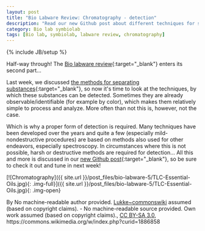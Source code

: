 ```yaml
---
layout: post
title: "Bio Labware Review: Chromatography - detection"
description: "Read our new Github post about different techniques for substances detection."
category: Bio lab symbiolab
tags: [Bio lab, symbiolab, labware review, chromatography]
---
```

{% include JB/setup %}


Half-way through! The [Bio labware review](https://github.com/symbiolab/bio-labware/blob/master/000_bio-labware_overview.md){:target="_blank"} enters its second part...

Last week, we discussed [the methods for separating substances](https://github.com/symbiolab/bio-labware/blob/master/040_chromatography_sep.md){:target="_blank"}, so now it's time to look at the techniques, by which these substances can be detected. Sometimes they are already observable/identifiable (for example by color), which makes them relatively simple to process and analyze. More often than not this is, however, not the case.

Which is why a proper form of detection is required. Many techniques have been developed over the years and quite a few (especially mild-nondestructive procedures) are based on methods also used for other endeavors, especially spectroscopy. In circumstances where this is not possible, harsh or destructive methods are required for detection... All this and more is discussed in our [new Github post](https://github.com/symbiolab/bio-labware/blob/master/050_chromatography_det.md){:target="_blank"}, so be sure to check it out and tune in next week!

[![Chromatography]({{ site.url }}/post_files/bio-labware-5/TLC-Essential-Oils.jpg){: .img-full}]({{ site.url }}/post_files/bio-labware-5/TLC-Essential-Oils.jpg){: .img-open}
<div class="row quiet">
<div class="col-xs-12">
By No machine-readable author provided. <a href="//commons.wikimedia.org/wiki/User:Lukke~commonswiki" title="User:Lukke~commonswiki">Lukke~commonswiki</a> assumed (based on copyright claims). - No machine-readable source provided. Own work assumed (based on copyright claims)., <a href="http://creativecommons.org/licenses/by-sa/3.0/" title="Creative Commons Attribution-Share Alike 3.0">CC BY-SA 3.0</a>, https://commons.wikimedia.org/w/index.php?curid=1886858
</div>
</div>



